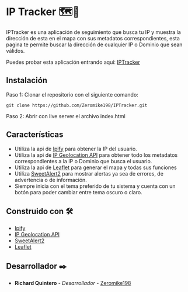 # IP Tracker 🗺️📌
IPTracker es una aplicación de seguimiento que busca tu IP y muestra la dirección de esta en el mapa con sus metadatos correspondientes, esta pagina te permite buscar la dirección de cualquier IP o Dominio que sean válidos.

Puedes probar esta aplicación entrando aquí: [IPTracker](https://Zeromike198.github.io/IPTracker/)

## Instalación
Paso 1: Clonar el repositorio con el siguiente comando:
```
git clone https://github.com/Zeromike198/IPTracker.git
```
Paso 2: Abrir con live server el archivo index.html

## Características 
- Utiliza la api de [Ipify](https://www.ipify.org/) para obtener la IP del usuario.
- Utiliza la api de [IP Geolocation API](https://geo.ipify.org/docs) para obtener todo los metadatos correspondientes a la IP o Dominio que busca el usuario.
- Utiliza la api de [Leaflet](https://leafletjs.com/reference.html) para generar el mapa y todas sus funciones
- Utiliza [SweetAlert2](https://sweetalert2.github.io/) para mostrar alertas ya sea de errores, de advertencia o de información.
- Siempre inicia con el tema preferido de tu sistema y cuenta con un botón para poder cambiar entre tema oscuro o claro.

## Construido con 🛠️

* [Ipify](https://www.ipify.org/)
* [IP Geolocation API](https://geo.ipify.org/docs)
* [SweetAlert2](https://sweetalert2.github.io/)
* [Leaflet](https://leafletjs.com/reference.html)

## Desarrollador ✒️

* **Richard Quintero** - *Desarrollador* - [Zeromike198](https://github.com/Zeromike198)
